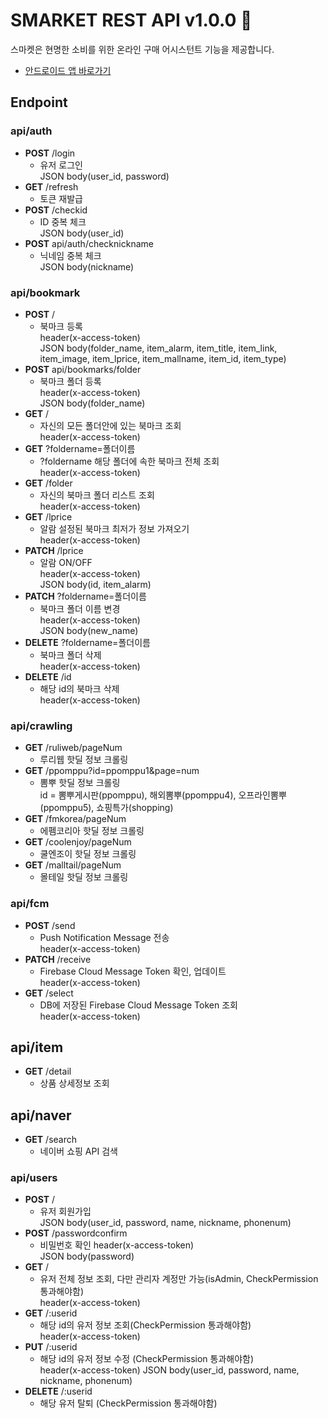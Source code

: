 # SMARKET REST API v1.0.0 :shopping_cart:
스마켓은 현명한 소비를 위한 온라인 구매 어시스턴트 기능을 제공합니다.
* [안드로이드 앱 바로가기](https://github.com/tomato8160/smarket-android)

## Endpoint

### api/auth
* __POST__ /login  
    * 유저 로그인  
JSON body(user_id, password)
* __GET__ /refresh  
    * 토큰 재발급
* __POST__ /checkid  
    * ID 중복 체크  
JSON body(user_id)
* __POST__ api/auth/checknickname  
    * 닉네임 중복 체크  
JSON body(nickname)

### api/bookmark
* __POST__ /  
    * 북마크 등록  
header(x-access-token)  
JSON body(folder_name, item_alarm, item_title, item_link, item_image, item_lprice, item_mallname, item_id, item_type)
* __POST__ api/bookmarks/folder  
    * 북마크 폴더 등록  
header(x-access-token)  
JSON body(folder_name)
* __GET__ /  
    * 자신의 모든 폴더안에 있는 북마크 조회  
header(x-access-token)
* __GET__ ?foldername=폴더이름    
    * ?foldername 해당 폴더에 속한 북마크 전체 조회  
header(x-access-token)
* __GET__ /folder  
    * 자신의 북마크 폴더 리스트 조회  
header(x-access-token)
* __GET__ /lprice  
    * 알람 설정된 북마크 최저가 정보 가져오기  
header(x-access-token)
* __PATCH__ /lprice  
    * 알람 ON/OFF  
header(x-access-token)  
JSON body(id, item_alarm)  
* __PATCH__ ?foldername=폴더이름  
    * 북마크 폴더 이름 변경  
header(x-access-token)  
JSON body(new_name)
* __DELETE__ ?foldername=폴더이름  
    * 북마크 폴더 삭제  
header(x-access-token)
* __DELETE__ /id  
    * 해당 id의 북마크 삭제  
header(x-access-token)

### api/crawling
* __GET__  /ruliweb/pageNum  
    * 루리웹 핫딜 정보 크롤링
* __GET__  /ppomppu?id=ppomppu1&page=num  
    * 뽐뿌 핫딜 정보 크롤링  
id = 뽐뿌게시판(ppomppu), 해외뽐뿌(ppomppu4), 오프라인뽐뿌(ppomppu5), 쇼핑특가(shopping)
* __GET__  /fmkorea/pageNum  
    * 에펨코리아 핫딜 정보 크롤링
* __GET__  /coolenjoy/pageNum  
    * 쿨엔조이 핫딜 정보 크롤링
* __GET__  /malltail/pageNum  
    * 몰테일 핫딜 정보 크롤링

### api/fcm
* __POST__  /send  
    * Push Notification Message 전송  
header(x-access-token)  
* __PATCH__  /receive  
    * Firebase Cloud Message Token 확인, 업데이트  
header(x-access-token)
* __GET__ /select  
    * DB에 저장된 Firebase Cloud Message Token 조회  
header(x-access-token)

## api/item
* __GET__ /detail  
    * 상품 상세정보 조회

## api/naver
* __GET__ /search  
    * 네이버 쇼핑 API 검색


### api/users
* __POST__ /  
  * 유저 회원가입  
JSON body(user_id, password, name, nickname, phonenum)
* __POST__ /passwordconfirm  
    * 비밀번호 확인
    header(x-access-token)  
    JSON body(password)
* __GET__ /  
    * 유저 전체 정보 조회, 다만 관리자 계정만 가능(isAdmin, CheckPermission 통과해야함)   
    header(x-access-token)
* __GET__ /:userid  
    * 해당 id의 유저 정보 조회(CheckPermission 통과해야함)  
    header(x-access-token)
* __PUT__ /:userid  
    * 해당 id의 유저 정보 수정 (CheckPermission 통과해야함)  
    header(x-access-token)
    JSON body(user_id, password, name, nickname, phonenum)
* __DELETE__ /:userid  
    * 해당 유저 탈퇴 (CheckPermission 통과해야함)
 
 

